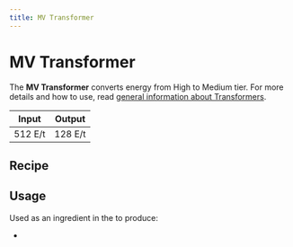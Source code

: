 ```yaml
---
title: MV Transformer
---
```


# MV Transformer

<ItemImage file="mv_transformer" alt="MV Transformer" size="200" />

The **MV Transformer** converts energy from High to Medium tier. For more details and how to use, read [general information about Transformers](/energy/transformers).

| Input   | Output  |
|---------|---------|
| 512 E/t | 128 E/t |

## Recipe

<CraftingTable recipe="input air techreborn:insulated_gold_cable air input air techreborn:basic_machine_frame air input air techreborn:insulated_gold_cable air output techreborn:mv_transformer"/>

## Usage

Used as an ingredient in the <McItem slug="minecraft:crafting_table" inline={true}/> to produce:

- <McItem slug="techreborn:hv_transformer" inline={true}/>